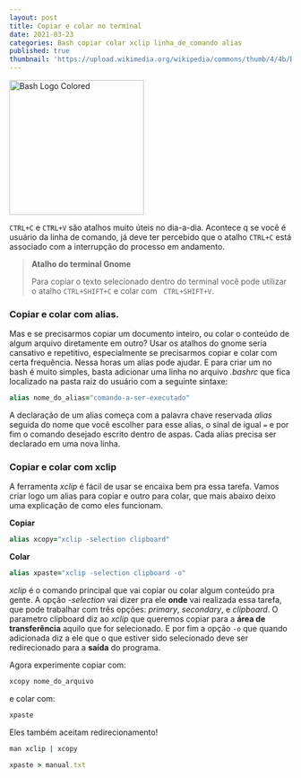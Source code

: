 ```yaml
---
layout: post
title: Copiar e colar no terminal
date: 2021-03-23
categories: Bash copiar colar xclip linha_de_comando alias
published: true
thumbnail: 'https://upload.wikimedia.org/wikipedia/commons/thumb/4/4b/Bash_Logo_Colored.svg/512px-Bash_Logo_Colored.svg.png'
---
```


<a title="{{page.categories | array_to_sentence_string }}" href="{{page.url}}">
<img width="240" alt="Bash Logo Colored" src="{{page.thumbnail}}">
</a>

```CTRL+C``` e ```CTRL+V``` são atalhos muito úteis no dia-a-dia. Acontece q se você é usuário da linha de comando, já deve ter percebido que o atalho ```CTRL+C``` está associado com a interrupção do processo em andamento.

>**Atalho do terminal Gnome**
>
>Para copiar o texto selecionado dentro do terminal você pode utilizar o atalho ```CTRL+SHIFT+C``` e colar com ``` CTRL+SHIFT+V```.


### **Copiar e colar com alias**.

Mas e se precisarmos copiar um documento inteiro, ou colar o conteúdo de algum arquivo diretamente em outro? Usar os atalhos do gnome seria cansativo e repetitivo, especialmente se precisarmos copiar e colar com certa frequência. Nessa horas um alias pode ajudar. E para criar um no bash é muito simples, basta adicionar uma linha no arquivo _.bashrc_ que fica localizado na pasta raiz do usuário com a seguinte sintaxe:
```ruby
alias nome_do_alias="comando-a-ser-executado"
```
A declaração de um alias começa com a palavra chave reservada _alias_ seguida do nome que você escolher para esse alias, o sinal de igual ```=``` e por fim o comando desejado escrito dentro de aspas. Cada alias precisa ser declarado em uma nova linha.

### **Copiar e colar com xclip**

A ferramenta _xclip_ é fácil de usar se encaixa bem pra essa tarefa. Vamos criar logo um alias para copiar e outro para colar, que mais abaixo deixo uma explicação de como eles funcionam.

**Copiar**
```ruby
alias xcopy="xclip -selection clipboard"
```

**Colar**
```ruby
alias xpaste="xclip -selection clipboard -o"
```

_xclip_ é o comando principal que vai copiar ou colar algum conteúdo pra gente. A opção _-selection_ vai dizer pra ele **onde** vai realizada essa tarefa, que pode trabalhar com três opções: _primary_, _secondary_, e _clipboard_. O parametro clipboard diz ao _xclip_ que queremos copiar para a **área de transferência** aquilo que for selecionado. E por fim a opção ```-o``` que quando adicionada diz  a ele que o que estiver sido selecionado deve ser redirecionado para a **saída** do programa.

Agora experimente copiar com:

```ruby
xcopy nome_do_arquivo
```

e colar com:
```ruby
xpaste
```

Eles também aceitam redirecionamento!

```ruby
man xclip | xcopy
```

```ruby
xpaste > manual.txt
```


